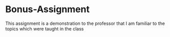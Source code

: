 # Bonus-Assignment
This assignment is a demonstration to the professor that I am familiar to the topics which were taught in the class
